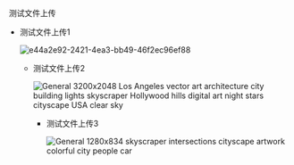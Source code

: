 ​																									测试文件上传



- 测试文件上传1

  ![e44a2e92-2421-4ea3-bb49-46f2ec96ef88](https://typora-yu-pic.oss-cn-chengdu.aliyuncs.com/picBed/e44a2e92-2421-4ea3-bb49-46f2ec96ef88.png)

  - 测试文件上传2

    ![General 3200x2048 Los Angeles vector art architecture city building lights skyscraper Hollywood hills digital art night stars cityscape USA clear sky](https://typora-yu-pic.oss-cn-chengdu.aliyuncs.com/picBed/wallhaven-nr2d8j.jpg)

    - 测试文件上传3

      ![General 1280x834 skyscraper intersections cityscape artwork colorful city people car](https://typora-yu-pic.oss-cn-chengdu.aliyuncs.com/picBed/wallhaven-0plkz3.jpg)

      